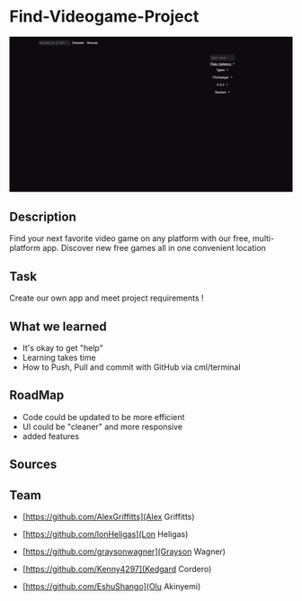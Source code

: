 # Find-Videogame-Project 

[]()

![Find-Videogame-Project](./assets/example-FInd-VideoGame-App%20.png)

## Description

Find your next favorite video game on any platform with our free, multi-platform app. Discover new free games all in one convenient location

## Task

Create our own app and meet project requirements !

## What we learned
- It's okay to get "help"
- Learning takes time
- How to Push, Pull and commit with GitHub via cml/terminal


## RoadMap
- Code could be updated to be more efficient
- UI could be "cleaner" and more responsive
- added features

## Sources

## Team 
- [https://github.com/AlexGriffitts](Alex Griffitts)

- [https://github.com/lonHeligas](Lon Heligas)

- [https://github.com/graysonwagner](Grayson Wagner)

- [https://github.com/Kenny4297](Kedgard Cordero)

- [https://github.com/EshuShango](Olu Akinyemi)